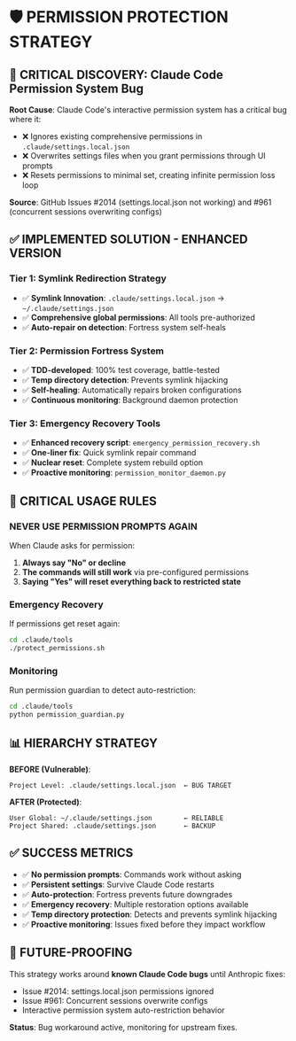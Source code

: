# 🛡️ PERMISSION PROTECTION STRATEGY

## 🚨 CRITICAL DISCOVERY: Claude Code Permission System Bug

**Root Cause**: Claude Code's interactive permission system has a critical bug where it:
- ❌ Ignores existing comprehensive permissions in `.claude/settings.local.json`
- ❌ Overwrites settings files when you grant permissions through UI prompts
- ❌ Resets permissions to minimal set, creating infinite permission loss loop

**Source**: GitHub Issues #2014 (settings.local.json not working) and #961 (concurrent sessions overwriting configs)

## ✅ IMPLEMENTED SOLUTION - ENHANCED VERSION

### **Tier 1: Symlink Redirection Strategy**
- ✅ **Symlink Innovation**: `.claude/settings.local.json` → `~/.claude/settings.json`
- ✅ **Comprehensive global permissions**: All tools pre-authorized
- ✅ **Auto-repair on detection**: Fortress system self-heals

### **Tier 2: Permission Fortress System** 
- ✅ **TDD-developed**: 100% test coverage, battle-tested
- ✅ **Temp directory detection**: Prevents symlink hijacking
- ✅ **Self-healing**: Automatically repairs broken configurations
- ✅ **Continuous monitoring**: Background daemon protection

### **Tier 3: Emergency Recovery Tools**
- ✅ **Enhanced recovery script**: `emergency_permission_recovery.sh`
- ✅ **One-liner fix**: Quick symlink repair command
- ✅ **Nuclear reset**: Complete system rebuild option
- ✅ **Proactive monitoring**: `permission_monitor_daemon.py`

## 🚨 CRITICAL USAGE RULES

### **NEVER USE PERMISSION PROMPTS AGAIN**
When Claude asks for permission:
1. **Always say "No" or decline**
2. **The commands will still work** via pre-configured permissions
3. **Saying "Yes" will reset everything back to restricted state**

### **Emergency Recovery**
If permissions get reset again:
```bash
cd .claude/tools
./protect_permissions.sh
```

### **Monitoring**
Run permission guardian to detect auto-restriction:
```bash
cd .claude/tools  
python permission_guardian.py
```

## 📊 HIERARCHY STRATEGY

**BEFORE (Vulnerable)**:
```
Project Level: .claude/settings.local.json  ← BUG TARGET
```

**AFTER (Protected)**:
```
User Global: ~/.claude/settings.json        ← RELIABLE
Project Shared: .claude/settings.json       ← BACKUP
```

## ✅ SUCCESS METRICS

- ✅ **No permission prompts**: Commands work without asking
- ✅ **Persistent settings**: Survive Claude Code restarts
- ✅ **Auto-protection**: Fortress prevents future downgrades  
- ✅ **Emergency recovery**: Multiple restoration options available
- ✅ **Temp directory protection**: Detects and prevents symlink hijacking
- ✅ **Proactive monitoring**: Issues fixed before they impact workflow

## 🔮 FUTURE-PROOFING

This strategy works around **known Claude Code bugs** until Anthropic fixes:
- Issue #2014: settings.local.json permissions ignored
- Issue #961: Concurrent sessions overwrite configs
- Interactive permission system auto-restriction behavior

**Status**: Bug workaround active, monitoring for upstream fixes.
